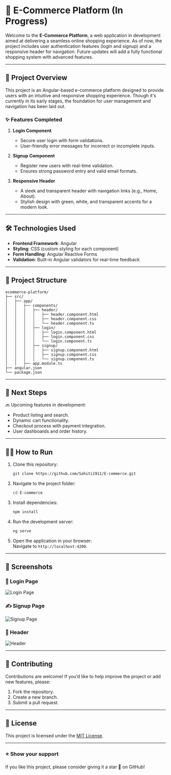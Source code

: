 # 🚀 E-Commerce Platform (In Progress)  

Welcome to the **E-Commerce Platform**, a web application in development aimed at delivering a seamless online shopping experience. As of now, the project includes user authentication features (login and signup) and a responsive header for navigation. Future updates will add a fully functional shopping system with advanced features.  

---

## 🎯 **Project Overview**  

This project is an Angular-based e-commerce platform designed to provide users with an intuitive and responsive shopping experience. Though it's currently in its early stages, the foundation for user management and navigation has been laid out.

### ✨ Features Completed  

1. **Login Component**  
   - Secure user login with form validations.  
   - User-friendly error messages for incorrect or incomplete inputs.  

2. **Signup Component**  
   - Register new users with real-time validation.  
   - Ensures strong password entry and valid email formats.  

3. **Responsive Header**  
   - A sleek and transparent header with navigation links (e.g., Home, About).  
   - Stylish design with green, white, and transparent accents for a modern look.  

---

## 🛠️ **Technologies Used**  

- **Frontend Framework**: Angular  
- **Styling**: CSS (custom styling for each component)  
- **Form Handling**: Angular Reactive Forms  
- **Validation**: Built-in Angular validators for real-time feedback  

---

## 📁 **Project Structure**  

```
ecommerce-platform/
├── src/
│   ├── app/
│   │   ├── components/
│   │   │   ├── header/
│   │   │   │   ├── header.component.html
│   │   │   │   ├── header.component.css
│   │   │   │   └── header.component.ts
│   │   │   ├── login/
│   │   │   │   ├── login.component.html
│   │   │   │   ├── login.component.css
│   │   │   │   └── login.component.ts
│   │   │   ├── signup/
│   │   │   │   ├── signup.component.html
│   │   │   │   ├── signup.component.css
│   │   │   │   └── signup.component.ts
│   │   ├── app.module.ts
├── angular.json
└── package.json
```

---

## 🚧 **Next Steps**  

🔜 Upcoming features in development:  
- Product listing and search.  
- Dynamic cart functionality.  
- Checkout process with payment integration.  
- User dashboards and order history.  

---

## 🧑‍💻 **How to Run**  

1. Clone this repository:  
   ```bash
   git clone https://github.com/Sahiti1911/E-commerce.git
   ```
2. Navigate to the project folder:  
   ```bash
   cd E-commerce
   ```
3. Install dependencies:  
   ```bash
   npm install
   ```
4. Run the development server:  
   ```bash
   ng serve
   ```
5. Open the application in your browser:  
   Navigate to `http://localhost:4200`.  

---

## 🎨 **Screenshots**  

### 🔐 Login Page  
![Login Page](https://via.placeholder.com/800x400?text=Login+Page+Screenshot)

### ✍️ Signup Page  
![Signup Page](https://via.placeholder.com/800x400?text=Signup+Page+Screenshot)

### 🧭 Header  
![Header](https://via.placeholder.com/800x400?text=Header+Screenshot)

---

## 🙌 **Contributing**  

Contributions are welcome! If you’d like to help improve the project or add new features, please:  
1. Fork the repository.  
2. Create a new branch.  
3. Submit a pull request.  

---

## 📄 **License**  

This project is licensed under the [MIT License](LICENSE).  

---

### ⭐ **Show your support**  

If you like this project, please consider giving it a star 🌟 on GitHub!

